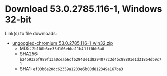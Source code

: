 # Download 53.0.2785.116-1, Windows 32-bit

Link(s) to file downloads:

* [ungoogled-chromium_53.0.2785.116-1_win32.zip](https://github.com/Eloston/ungoogled-chromium/releases/download/53.0.2785.116-1/ungoogled-chromium_53.0.2785.116-1_win32.zip)
    * MD5: `2b100b6ce33d106ebba11b41ff0bb6a0`
    * SHA256: `b24b9326f989f13a0ceab6cf62940e1d8294077c3d4bc88801e1d31854db9c71`
    * SHA1: `ef83b6e20dc62359a1203e6b00d812349a167ba3`
